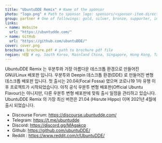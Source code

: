 ```yaml
---
title: "UbuntuDDE Remix" # Name of the sponsor
photo: "logo.png" # Path to sponsor logo: sponsors/<sponsor-item-directory>/logo.png
group: partner # One of followings: gold, silver, bronze, supporter, infra, record, videoi18n, swag, partner
links:
- name: Website
  url: "https://ubuntudde.com/"
- name: GitHub
  url: "https://github.com/ubuntuDDE/"
cover: cover.png
brochure: brochure.pdf # path to brochure pdf file
region: 네팔 # eg. South Korea, Mainland China, Singapore, Hong Kong, Taiwan ...
---
```


UbuntuDDE Remix 는 우분투와 가장 아름다운 데스크톱 환경으로 만들어진 GNU/Linux 배포판 입니다. 우분투와 Deepin 데스크톱 환경(DDE) 로 만들어진 변형 데스크톱 배포판 입니다.
첫 출시는 20.04(Focal Fossa) 였으며 코로나19 1차 유행 이후 프로젝트가 시작되었습니다. 아직 공식 우분투 변형 배포판(Official Ubuntu Flavour)는 아니지만, 다른 우분투 변형 배포판에 맞춰 출시 일정을 관리하고 있습니다.
UbuntuDDE Remix 의 가장 최신 버전은 21.04 (Hisrute Hippo) 이며 2021년 4월에 출시 되었습니다.

- Discourse Forum: https://discourse.ubuntudde.com/
- Telegram: https://t.me/ubuntudde
- Discord: https://discord.gg/MAgakcp
- Github: https://github.com/ubuntuDDE/
- Reddit : https://www.reddit.com/r/UbuntuDDE/